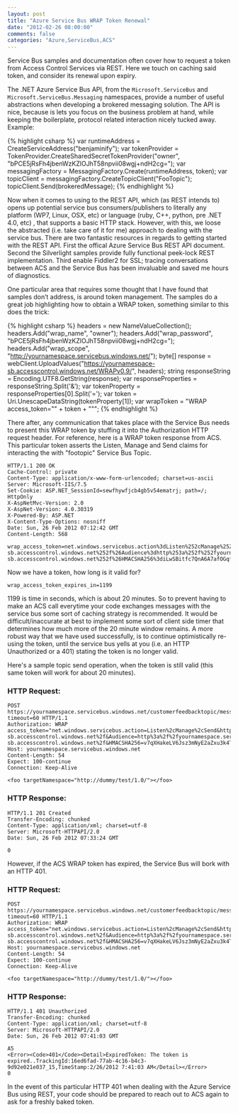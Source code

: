```yaml
---
layout: post
title: "Azure Service Bus WRAP Token Renewal"
date: "2012-02-26 08:00:00"
comments: false
categories: "Azure,ServiceBus,ACS"
---
```


Service Bus samples and documentation often cover how to request a token from Access Control Services via REST. Here we touch on caching said token, and consider its renewal upon expiry.

The .NET Azure Service Bus API, from the `Microsoft.ServiceBus` and `Microsoft.ServiceBus.Messaging` namespaces, provide a number of useful abstractions when developing a brokered messaging solution. The API is nice, because is lets you focus on the business problem at hand, while keeping the boilerplate, protocol related interaction nicely tucked away. Example: 

{% highlight csharp %}
var runtimeAddress = CreateServiceAddress("benjaminify"); 
var tokenProvider = TokenProvider.CreateSharedSecretTokenProvider("owner", "bPCE5jRsFh4jbenWzKZlOJhT58npvii08wgj+ndH2cg="); 
var messagingFactory = MessagingFactory.Create(runtimeAddress, token); 
var topicClient = messagingFactory.CreateTopicClient("FooTopic"); 
topicClient.Send(brokeredMessage); 
{% endhighlight %}

Now when it comes to using to the REST API, which (as REST intends to) opens up potential service bus consumers/publishers to literally any platform (WP7, Linux, OSX, etc) or language (ruby, C++, python, pre .NET 4.0, etc) , that supports a basic HTTP stack. However, with this, we loose the abstracted (i.e. take care of it for me) approach to dealing with the service bus. There are two fantastic resources in regards to getting started with the REST API. First the offical Azure Service Bus REST API document. Second the Silverlight samples provide fully functional peek-lock REST implementation. Third enable Fiddler2 for SSL; tracing conversations between ACS and the Service Bus has been invaluable and saved me hours of diagnostics. 

One particular area that requires some thought that I have found that samples don’t address, is around token management. The samples do a great job highlighting how to obtain a WRAP token, something similar to this does the trick: 


{% highlight csharp %}
headers = new NameValueCollection(); 
headers.Add("wrap_name", "owner"); 
headers.Add("wrap_password", "bPCE5jRsFh4jbenWzKZlOJhT58npvii08wgj+ndH2cg="); 
headers.Add("wrap_scope", "http://yournamespace.servicebus.windows.net/"); 
byte[] response = webClient.UploadValues("https://yournamespace-sb.accesscontrol.windows.net/WRAPv0.9/", headers); 
string responseString = Encoding.UTF8.GetString(response); 
var responseProperties = responseString.Split('&'); 
var tokenProperty = responseProperties[0].Split('='); 
var token = Uri.UnescapeDataString(tokenProperty[1]); 
var wrapToken = "WRAP access_token=\"" + token + "\""; 
{% endhighlight %}

There after, any communication that takes place with the Service Bus needs to present this WRAP token by stuffing it into the Authorization HTTP request header. 
For reference, here is a WRAP token response from ACS. This particular token asserts the Listen, Manage and Send claims for interacting the with "footopic" Service Bus Topic. 

    HTTP/1.1 200 OK 
    Cache-Control: private 
    Content-Type: application/x-www-form-urlencoded; charset=us-ascii 
    Server: Microsoft-IIS/7.5 
    Set-Cookie: ASP.NET_SessionId=sewfhywfjcb4gb5v54ematrj; path=/; HttpOnly 
    X-AspNetMvc-Version: 2.0 
    X-AspNet-Version: 4.0.30319 
    X-Powered-By: ASP.NET 
    X-Content-Type-Options: nosniff 
    Date: Sun, 26 Feb 2012 07:12:42 GMT 
    Content-Length: 568 
    
    wrap_access_token=net.windows.servicebus.action%3dListen%252cManage%252cSend%26http%253a%252f%252fschemas.microsoft.com%252faccesscontrolservice%252f2010%252f07%252fclaims%252fidentityprovider%3dhttps%253a%252f%252fyournamespace-sb.accesscontrol.windows.net%252f%26Audience%3dhttp%253a%252f%252fyournamespace.servicebus.windows.net%252ffootopic%252fSubscriptions%252f9999967%26ExpiresOn%3d1330241562%26Issuer%3dhttps%253a%252f%252fyournamespace-sb.accesscontrol.windows.net%252f%26HMACSHA256%3diLwSBitfc7QnA6A7afOGqfaAtJkr8q7Bv9cgilGs9jk%253d&wrap_access_token_expires_in=1199 


Now we have a token, how long is it valid for? 

`wrap_access_token_expires_in=1199`

1199 is time in seconds, which is about 20 minutes. So to prevent having to make an ACS call everytime your code exchanges messages with the service bus some sort of caching strategy is recommended. It would be difficult/inaccurate at best to implement some sort of client side timer that determines how much more of the 20 minute window remains. A more robust way that we have used successfully, is to continue optimistically re-using the token, until the service bus yells at you (i.e. an HTTP Unauthorized or a 401) stating the token is no longer valid. 

Here's a sample topic send operation, when the token is still valid (this same token will work for about 20 minutes). 

### HTTP Request: 

    POST https://yournamespace.servicebus.windows.net/customerfeedbacktopic/messages?timeout=60 HTTP/1.1 
    Authorization: WRAP access_token="net.windows.servicebus.action=Listen%2cManage%2cSend&http%3a%2f%2fschemas.microsoft.com%2faccesscontrolservice%2f2010%2f07%2fclaims%2fidentityprovider=https%3a%2f%2fyournamespace-sb.accesscontrol.windows.net%2f&Audience=http%3a%2f%2fyournamespace.servicebus.windows.net%2fcustomerfeedbacktopic&ExpiresOn=1330241633&Issuer=https%3a%2f%2fyournamespace-sb.accesscontrol.windows.net%2f&HMACSHA256=v7qXHakeLV6Jsz3mNyE2aZxu3k4TD70Rpa9pm3MmcII%3d" 
    Host: yournamespace.servicebus.windows.net 
    Content-Length: 54 
    Expect: 100-continue 
    Connection: Keep-Alive 
    
    <foo targetNamespace="http://dummy/test/1.0/"></foo> 

### HTTP Response: 

    HTTP/1.1 201 Created 
    Transfer-Encoding: chunked 
    Content-Type: application/xml; charset=utf-8 
    Server: Microsoft-HTTPAPI/2.0 
    Date: Sun, 26 Feb 2012 07:33:24 GMT 
    
    0 

However, if the ACS WRAP token has expired, the Service Bus will bork with an HTTP 401. 

### HTTP Request: 

    POST https://yournamespace.servicebus.windows.net/customerfeedbacktopic/messages?timeout=60 HTTP/1.1 
    Authorization: WRAP access_token="net.windows.servicebus.action=Listen%2cManage%2cSend&http%3a%2f%2fschemas.microsoft.com%2faccesscontrolservice%2f2010%2f07%2fclaims%2fidentityprovider=https%3a%2f%2fyournamespace-sb.accesscontrol.windows.net%2f&Audience=http%3a%2f%2fyournamespace.servicebus.windows.net%2fcustomerfeedbacktopic&ExpiresOn=1330241633&Issuer=https%3a%2f%2fyournamespace-sb.accesscontrol.windows.net%2f&HMACSHA256=v7qXHakeLV6Jsz3mNyE2aZxu3k4TD70Rpa9pm3MmcII%3d" 
    Host: yournamespace.servicebus.windows.net 
    Content-Length: 54 
    Expect: 100-continue 
    Connection: Keep-Alive 
    
    <foo targetNamespace="http://dummy/test/1.0/"></foo> 

### HTTP Response: 

    HTTP/1.1 401 Unauthorized 
    Transfer-Encoding: chunked 
    Content-Type: application/xml; charset=utf-8 
    Server: Microsoft-HTTPAPI/2.0 
    Date: Sun, 26 Feb 2012 07:41:03 GMT 
    
    A5 
    <Error><Code>401</Code><Detail>ExpiredToken: The token is expired..TrackingId:16ed6fad-77ab-4c16-b4c3-9d92e021e037_15,TimeStamp:2/26/2012 7:41:03 AM</Detail></Error> 
    0 

In the event of this particular HTTP 401 when dealing with the Azure Service Bus using REST, your code should be prepared to reach out to ACS again to ask for a freshly baked token. 


